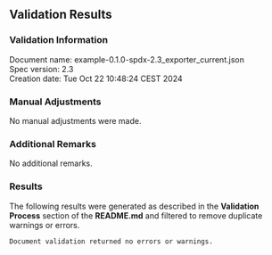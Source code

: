 ## Validation Results

### Validation Information

Document name: example-0.1.0-spdx-2.3_exporter_current.json <br>
Spec version: 2.3 <br>
Creation date: Tue Oct 22 10:48:24 CEST 2024 <br>

### Manual Adjustments

No manual adjustments were made.

### Additional Remarks

No additional remarks.

### Results
The following results were generated as described in the **Validation Process** section
of the **README.md** and filtered to remove duplicate warnings or errors.

```
Document validation returned no errors or warnings.
```
